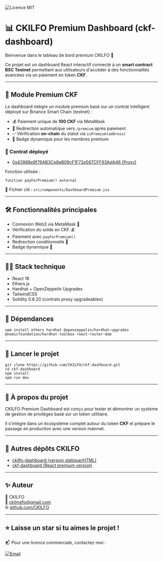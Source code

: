 ![Licence MIT](https://img.shields.io/badge/Licence-MIT-blue.svg)

# 📊 CKILFO Premium Dashboard (ckf-dashboard)

Bienvenue dans le tableau de bord premium CKILFO 🚀

Ce projet est un dashboard React interactif connecté à un **smart contract BSC Testnet** permettant aux utilisateurs d'accéder à des fonctionnalités avancées via un paiement en token **CKF**.

---

## 🔐 Module Premium CKF

Le dashboard intègre un module premium basé sur un contrat intelligent déployé sur Binance Smart Chain (testnet) :

- 💰 Paiement unique de **100 CKF** via MetaMask
- 🔁 Redirection automatique vers `/premium` après paiement
- ✅ Vérification **on-chain** du statut via `isPremium(address)`
- 🏅 Badge dynamique pour les membres premium

### 📍 Contrat déployé
- [0x43988e9f76AB3Ce8eB09cF1F72e567CFF93AdA46 (Proxy)](https://testnet.bscscan.com/address/0x43988e9f76AB3Ce8eB09cF1F72e567CFF93AdA46)

Fonction utilisée :
```solidity
function payForPremium() external
```

📂 Fichier clé : `src/components/DashboardPremium.jsx`

---

## 🛠 Fonctionnalités principales

- Connexion Web3 via MetaMask 🔐
- Vérification du solde en CKF 💰
- Paiement avec `payForPremium()`
- Redirection conditionnelle 🧭
- Badge dynamique 🏅

---

## 🧑‍💻 Stack technique

- React 18
- Ethers.js
- Hardhat + OpenZeppelin Upgrades
- TailwindCSS
- Solidity 0.8.20 (contrats proxy upgradeables)

---

## 🔗 Dépendances

```
npm install ethers hardhat @openzeppelin/hardhat-upgrades @nomicfoundation/hardhat-toolbox react-router-dom
```

---

## 🚀 Lancer le projet

```
git clone https://github.com/CKILFO/ckf-dashboard.git
cd ckf-dashboard
npm install
npm run dev
```

---

## 🧠 À propos du projet

CKILFO Premium Dashboard est conçu pour tester et démontrer un système de gestion de privilèges basé sur un token utilitaire.

Il s’intègre dans un écosystème complet autour du token **CKF** et prépare le passage en production avec une version mainnet.

---

## 🔗 Autres dépôts CKILFO

- [ckilfo-dashboard (version statique/HTML)](https://github.com/CKILFO/ckilfo-dashboard)
- [ckf-dashboard (React premium version)](https://github.com/CKILFO/ckf-dashboard)

---

## ✨ Auteur

👤 CKILFO  
📧 ckilmefo@gmail.com  
🌐 [github.com/CKILFO](https://github.com/CKILFO)

---

## ⭐️ Laisse un star si tu aimes le projet !

📬 Pour une licence commerciale, contactez-moi :

[![Email](https://img.shields.io/badge/💼%20Licence%20pro-Contacter%20CKILFO-blue)](mailto:ckilmefo@gmail.com)
